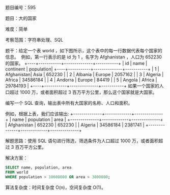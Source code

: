 题目编号：595

题目：大的国家

难度：简单

考察范围：字符串处理、SQL

题干：给定一个表 world ，如下图所示，这个表中的每一行数据代表每个国家的信息。 
例如，第一行表示的是 id 为 1 ，名字为 Afghanistan ，人口为 652230 的国家。
+----+-----------+--------------+-----------+
| id | name      | continent    | population|
+----+-----------+--------------+-----------+
| 1  | Afghanistan| Asia         | 652230    |
| 2  | Albania   | Europe       | 2057162   |
| 3  | Algeria   | Africa       | 34586184  |
| 4  | Andorra   | Europe       | 84419     |
| 5  | Angola    | Africa       | 29784193  |
+----+-----------+--------------+-----------+
如果一个国家的人口超过 1000 万，或者面积超过 3 百万平方公里，那么这个国家就是大国家。

编写一个 SQL 查询，输出表中所有大国家的名称、人口和面积。

例如，根据上表，我们应该输出:
+--------------+-------------+--------------+
| name         | population  | area         |
+--------------+-------------+--------------+
| Afghanistan  | 652230      | 652230       |
| Algeria      | 34586184    | 2381741      |
+--------------+-------------+--------------+

解题思路：使用 SQL 语句进行筛选，筛选条件为人口超过 1000 万，或者面积超过 3 百万平方公里。

解决方案：

```sql
SELECT name, population, area
FROM world
WHERE population > 10000000 OR area > 3000000;
```

算法复杂度：时间复杂度 O(n)，空间复杂度 O(1)。